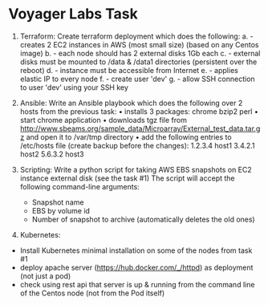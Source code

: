 # Voyager Labs Task

1.	Terraform:
Create terraform deployment which does the following:
a.	- creates 2 EC2 instances in AWS (most small size) (based on any Centos image)
b.	- each node should has 2 external disks 1Gb each
c.	- external disks must be mounted to /data & /data1 directories (persistent over the reboot)
d.	- instance must be accessible from Internet
e.	- applies elastic IP to every node 
f.	- create user 'dev'
g.	- allow SSH connection to user 'dev' using your SSH key

2.	Ansible:
  Write an Ansible playbook which does the following over 2 hosts from the previous task:
•	installs 3 packages:
  	chrome
    bzip2
    perl
•	start chrome application
•	downloads tgz file from http://www.sbeams.org/sample_data/Microarray/External_test_data.tar.gz and open it to /var/tmp directory 
•	add the following entries to /etc/hosts file (create backup before the changes):
    1.2.3.4 host1
    3.4.2.1 host2
    5.6.3.2 host3

3.	Scripting: 
  Write a python script for taking AWS EBS snapshots on EC2 instance external disk (see the task #1)
  The script will accept the following command-line arguments:
    - Snapshot name  
    - EBS by volume id
    - Number of snapshot to archive (automatically deletes the old ones)

4.	Kubernetes:
- Install Kubernetes minimal installation on some of the nodes from task #1
- deploy apache server (https://hub.docker.com/_/httpd) as deployment (not just a pod)
- check using rest api that server is up & running from the command line of the Centos node (not from the Pod itself)

